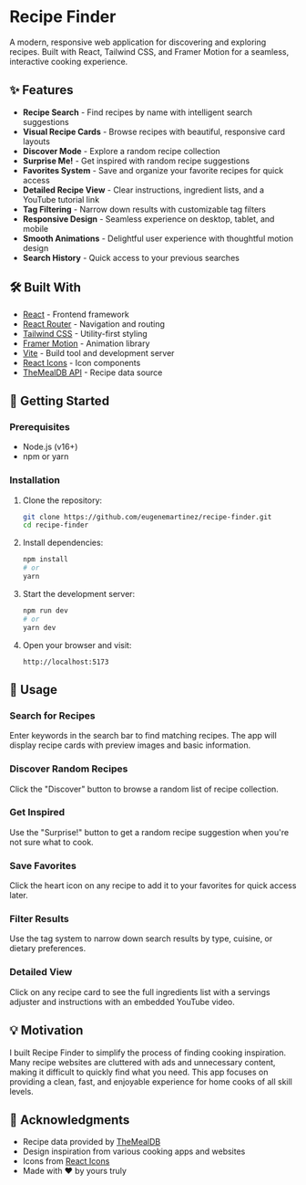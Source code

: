 # Recipe Finder

A modern, responsive web application for discovering and exploring recipes. Built with React, Tailwind CSS, and Framer Motion for a seamless, interactive cooking experience.

## ✨ Features

- **Recipe Search** - Find recipes by name with intelligent search suggestions
- **Visual Recipe Cards** - Browse recipes with beautiful, responsive card layouts
- **Discover Mode** - Explore a random recipe collection
- **Surprise Me!** - Get inspired with random recipe suggestions
- **Favorites System** - Save and organize your favorite recipes for quick access
- **Detailed Recipe View** - Clear instructions, ingredient lists, and a YouTube tutorial link
- **Tag Filtering** - Narrow down results with customizable tag filters
- **Responsive Design** - Seamless experience on desktop, tablet, and mobile
- **Smooth Animations** - Delightful user experience with thoughtful motion design
- **Search History** - Quick access to your previous searches

## 🛠️ Built With

- [React](https://reactjs.org/) - Frontend framework
- [React Router](https://reactrouter.com/) - Navigation and routing
- [Tailwind CSS](https://tailwindcss.com/) - Utility-first styling
- [Framer Motion](https://www.framer.com/motion/) - Animation library
- [Vite](https://vitejs.dev/) - Build tool and development server
- [React Icons](https://react-icons.github.io/react-icons/) - Icon components
- [TheMealDB API](https://www.themealdb.com/api.php) - Recipe data source

## 🚀 Getting Started

### Prerequisites

- Node.js (v16+)
- npm or yarn

### Installation

1. Clone the repository:
   ```bash
   git clone https://github.com/eugenemartinez/recipe-finder.git
   cd recipe-finder
   ```

2. Install dependencies:
   ```bash
   npm install
   # or
   yarn
   ```

3. Start the development server:
   ```bash
   npm run dev
   # or
   yarn dev
   ```

4. Open your browser and visit:
   ```
   http://localhost:5173
   ```

## 📱 Usage

### Search for Recipes
Enter keywords in the search bar to find matching recipes. The app will display recipe cards with preview images and basic information.

### Discover Random Recipes
Click the "Discover" button to browse a random list of recipe collection.

### Get Inspired
Use the "Surprise!" button to get a random recipe suggestion when you're not sure what to cook.

### Save Favorites
Click the heart icon on any recipe to add it to your favorites for quick access later.

### Filter Results
Use the tag system to narrow down search results by type, cuisine, or dietary preferences.

### Detailed View
Click on any recipe card to see the full ingredients list with a servings adjuster and instructions with an embedded YouTube video.

## 💡 Motivation
I built Recipe Finder to simplify the process of finding cooking inspiration. Many recipe websites are cluttered with ads and unnecessary content, making it difficult to quickly find what you need. This app focuses on providing a clean, fast, and enjoyable experience for home cooks of all skill levels.

## 🙏 Acknowledgments

- Recipe data provided by [TheMealDB](https://www.themealdb.com/api.php)
- Design inspiration from various cooking apps and websites
- Icons from [React Icons](https://react-icons.github.io/react-icons/)
- Made with ❤️ by yours truly

